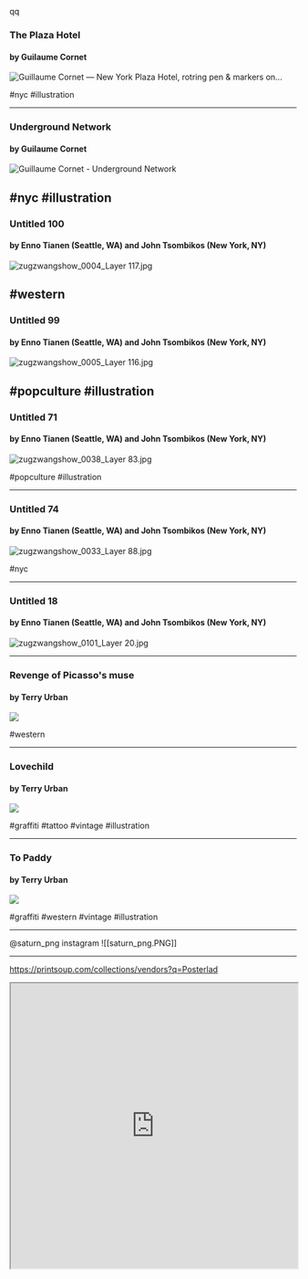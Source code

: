 qq
### The Plaza Hotel
#### by Guilaume Cornet
![Guillaume Cornet — New York Plaza Hotel, rotring pen &amp; markers on...](https://64.media.tumblr.com/1f326193169f80e35a877e17593a0b5e/tumblr_po1vi4w1L31sncj6wo1_500.jpg)

#nyc #illustration

 ---
 
### Underground Network
#### by Guilaume Cornet

![Guillaume Cornet - Underground Network](https://pro2-bar-s3-cdn-cf1.myportfolio.com/ad6d2e6c-cbae-4bb5-a09c-8d3881a3bff7/927d04e3-fe9b-4dd8-b1da-70afeef5f744_rw_1920.jpg?h=b23183e62ffbf0fabad6f817f15b3372)

#nyc #illustration 
---

### Untitled 100
#### by Enno Tianen (Seattle, WA) and John Tsombikos (New York, NY)
![zugzwangshow_0004_Layer 117.jpg](https://images.squarespace-cdn.com/content/v1/615cb3de7c4e84501294f679/1633550163480-IRLPA5TUR0T47THJ200G/zugzwangshow_0004_Layer+117.jpg?format=500w)

#western
---

### Untitled 99
#### by Enno Tianen (Seattle, WA) and John Tsombikos (New York, NY)
![zugzwangshow_0005_Layer 116.jpg](https://images.squarespace-cdn.com/content/v1/615cb3de7c4e84501294f679/1633550127530-3WIVZ54WN5OGUOUYJG2T/zugzwangshow_0005_Layer+116.jpg?format=500w)

#popculture #illustration 
---

### Untitled 71
#### by Enno Tianen (Seattle, WA) and John Tsombikos (New York, NY)
![zugzwangshow_0038_Layer 83.jpg](https://images.squarespace-cdn.com/content/v1/615cb3de7c4e84501294f679/1633549072434-ZSVBNY6X4B5GBY1LUBR0/zugzwangshow_0038_Layer+83.jpg?format=500w)

#popculture #illustration 

---

### Untitled 74
#### by Enno Tianen (Seattle, WA) and John Tsombikos (New York, NY)
![zugzwangshow_0033_Layer 88.jpg](https://images.squarespace-cdn.com/content/v1/615cb3de7c4e84501294f679/1633549148510-Y3CJO6GOBHUO9N6UEKG4/zugzwangshow_0033_Layer+88.jpg?format=500w)

#nyc 

---
### Untitled 18
#### by Enno Tianen (Seattle, WA) and John Tsombikos (New York, NY)
![zugzwangshow_0101_Layer 20.jpg](https://images.squarespace-cdn.com/content/v1/615cb3de7c4e84501294f679/1633545724424-1PJ92V18HNN51U69A675/zugzwangshow_0101_Layer+20.jpg?format=500w)

---
### Revenge of Picasso's muse
#### by Terry Urban
![](https://cdn.shopify.com/s/files/1/0265/5220/5390/products/forwebsite_1024x1024.jpg?v=1636068350)

#western 

---

### Lovechild
#### by Terry Urban
![](https://cdn.shopify.com/s/files/1/0265/5220/5390/products/lovechildforwebsite-terryurban_1024x1024.jpg?v=1625089648)

#graffiti #tattoo #vintage #illustration 

---
### To Paddy
#### by Terry Urban
![](https://cdn.shopify.com/s/files/1/0265/5220/5390/products/topaddycanvas-terryurban_1024x1024.jpg?v=1607629449)

#graffiti #western #vintage #illustration 

---
@saturn_png instagram
![[saturn_png.PNG]]

---

https://printsoup.com/collections/vendors?q=Posterlad
<iframe src="https://printsoup.com/collections/vendors?q=Posterlad" height="500" style="width: 100%"></iframe>
